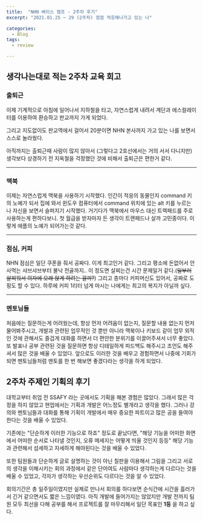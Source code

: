 ```yaml
---
title:  "NHN 베이스 캠프 - 2주차 후기"
excerpt: "2021.01.25 ~ 29 (2주차) 점점 적응해나가고 있는 나"

categories:
  - Blog
tags:
  - review

---
```


## 생각나는대로 적는 2주차 교육 회고

### 출퇴근

이제 기계적으로 아침에 일어나서 지하철을 타고, 자연스럽게 내려서 계단과 에스컬레이터를 이용하여 환승하고 판교까지 가게 되었다.

그리고 지도없이도 판교역에서 걸어서 20분이면 NHN 본사까지 가고 있는 나를 보면서 스스로 놀라웠다.

아직까지는 출퇴근때 사람이 많지 않아서 (그렇다고 2호선에서는 거의 서서 다니지만) 생각보다 상경하기 전 지옥철을 걱정했던 것에 비해서 출퇴근은 편한거 같다.

---

### 맥북

이제는 자연스럽게 맥북을 사용하기 시작했다. 인간이 적응의 동물인지 command 키의 노예가 되서 집에 와서 윈도우 컴퓨터에서 command 위치에 있는  alt 키를 누르는 나 자신을 보면서 슬퍼지기 시작했다. 거기다가 맥북에서 마우스 대신 트랙패드를 주로 사용하는게 편하다보니. 첫 월급을 받자마자 든 생각이 트랜패드나 살까 고민중이다. 이렇게 애플의 노예가 되어가는것 같다.

---

### 점심, 커피

NHN 점심은 일단 쿠폰을 줘서 공짜다. 이게 최고인거 같다. 그리고 평소에 돈없어서 안 사먹는 샤브샤브부터 불낙 전골까지.. 이 정도면 살찌는건 시간 문제일거 같다.(~~일부러 살찌워서 의자에 오래 앉게 하려는 걸까?~~)  그리고 층마다 커피머신도 있어서, 공짜로 도핑도 할 수 있다. 하루에 커피 1리터 넘게 마시는 나에게는 최고의 복지가 아닐까 싶다.

---

### 멘토님들

처음에는 질문하는게 어려웠는데, 항상 먼저 어려움이 없는지, 질문할 내용 없는지 먼저 물어봐주시고, 개발과 관련된 업무적인 것 뿐만 아니라 맥북이나 키보드 같이 업무 외적인 것에 관해서도 즐겁게 대화를 하면서 더 편안한 분위기를 이끌어주셔서 너무 좋았다. 또 발표나 공부 관련된 것을 질문하면 항상 디테일하게 피드백도 해주시고 조언도 해주셔서 많은 것을 배울 수 있었다. 앞으로도 이러한 것을 배우고 경험하면서 나중에 기회가 되면 멘토님들처럼 멘토를 한 번 해보면 좋겠다라는 생각을 하게 되었다.  





## 2주차 주제인 기획의 후기

대학교부터 취업 전 SSAFY 라는 곳에서도 기획을 해본 경험은 많았다. 그래서 많은 걱정을 하지 않았고 현업에서는 기획과 개발은 어느정도 별개라고 생각을 했다. 그러나 강의와 멘토님들과 대화를 통해 기획이 개발에서 매우 중요한 파트이고 많은 공을 들여야한다는 것을 배울 수 있었다.

기존에는 "단순하게 이러한 기능으로 하죠" 정도로 끝났다면, "해당 기능을 어떠한 화면에서 어떠한 순서로 나타낼 것인지, 오류 메세지는 어떻게 띄울 것인지 등등" 해당 기능과 관련해서 섬세하고 자세하게 해야된다는 것을 배울 수 있었다.

또한 팀원들과 단순하게 글로 설명하는 것이 아닌 칠판을 이용해서 그림을 그리고 서로의 생각을 이해시키는 회의 과정에서 같은 단어여도 사람마다 생각하는게 다르다는 것을 배울 수 있었고, 각자가 생각하는 우선순위도 다르다는 것을 알 수 있었다.

회의기간은 총 일주일이였지만 실제로 만나서 회의를 하다보면 순식간에 시간을 흘러가서 긴거 같으면서도 짧은 느낌이였다. 아직 개발에 들어가지는 않았지만 개발 전까지 팀원 모두 최선을 다해 공부를 해서 프로젝트를 잘 마무리해서 일단 목표인 **1등** 을 하고 싶다.    

